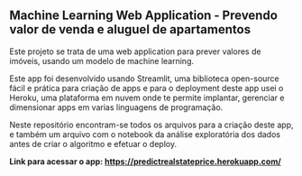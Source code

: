 <p align="center">
  <img src="" >
</p>

## **Machine Learning Web Application - Prevendo valor de venda e aluguel de apartamentos**

Este projeto se trata de uma web application para prever valores de imóveis, usando um modelo de machine learning.

Este app foi desenvolvido usando Streamlit, uma biblioteca open-source fácil e prática para criação de apps e 
para o deployment deste app usei o Heroku, uma plataforma em nuvem onde te permite implantar, gerenciar e dimensionar apps em varias linguagens de programação.

Neste repositório encontram-se todos os arquivos para a criação deste app, e também um arquivo com o notebook da análise exploratória dos dados antes de criar o algoritmo e efetuar o deploy.

**Link para acessar o app: https://predictrealstateprice.herokuapp.com/**

